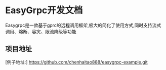 # EasyGrpc开发文档
Easygrpc是一款基于gprc的远程调用框架,极大的简化了使用方式,同时支持流式调用、熔断、容灾、限流降级等功能

## 项目地址
[例子地址:] https://github.com/chenhaitao888/easygrpc-example.git
